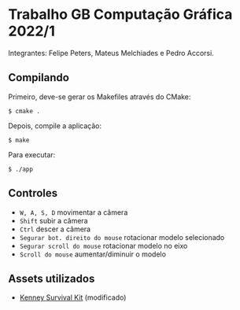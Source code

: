# Trabalho GB Computação Gráfica 2022/1

Integrantes: Felipe Peters, Mateus Melchiades e Pedro Accorsi.

## Compilando

Primeiro, deve-se gerar os Makefiles através do CMake:
```
$ cmake .
```

Depois, compile a aplicação:
```
$ make
```

Para executar:
```
$ ./app
```

## Controles

- `W, A, S, D` movimentar a câmera
- `Shift` subir a câmera
- `Ctrl` descer a câmera
- `Segurar bot. direito do mouse` rotacionar modelo selecionado
- `Segurar scroll do mouse` rotacionar modelo no eixo
- `Scroll do mouse` aumentar/diminuir o modelo

## Assets utilizados

- [Kenney Survival Kit](https://kenney.nl/assets/survival-kit) (modificado)
